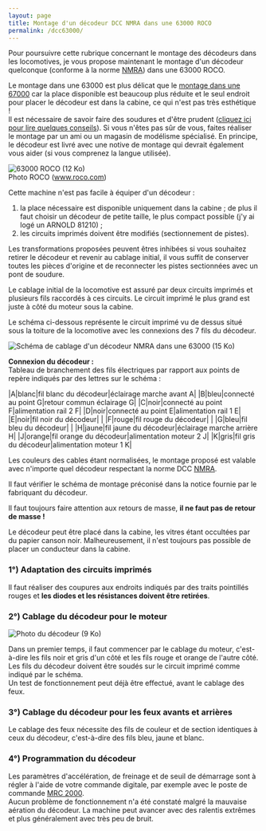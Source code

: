```yaml
---
layout: page
title: Montage d'un décodeur DCC NMRA dans une 63000 ROCO
permalink: /dcc63000/
---
```


Pour poursuivre cette rubrique concernant le montage des décodeurs dans les locomotives, je vous propose maintenant le montage d'un décodeur quelconque (conforme à la norme [NMRA](http://www.nmra.org)) dans une 63000 ROCO.

Le montage dans une 63000 est plus délicat que le [montage dans une 67000](/dcc67000) car la place disponible est beaucoup plus réduite et le seul endroit pour placer le décodeur est dans la cabine, ce qui n'est pas très esthétique !  
Il est nécessaire de savoir faire des soudures et d'être prudent ([cliquez ici pour lire quelques conseils](/decodeurs)). Si vous n'êtes pas sûr de vous, faites réaliser le montage par un ami ou un magasin de modélisme spécialisé. En principe, le décodeur est livré avec une notive de montage qui devrait également vous aider (si vous comprenez la langue utilisée).

![63000 ROCO (12 Ko)](../photos/630001.jpg)  
Photo ROCO (www.roco.com)

Cette machine n'est pas facile à équiper d'un décodeur :

1.  la place nécessaire est disponible uniquement dans la cabine ; de plus il faut choisir un décodeur de petite taille, le plus compact possible (j'y ai logé un ARNOLD 81210) ;
2.  les circuits imprimés doivent être modifiés (sectionnement de pistes).

Les transformations proposées peuvent êtres inhibées si vous souhaitez retirer le décodeur et revenir au cablage initial, il vous suffit de conserver toutes les pièces d'origine et de reconnecter les pistes sectionnées avec un pont de soudure.

Le cablage initial de la locomotive est assuré par deux circuits imprimés et plusieurs fils raccordés à ces circuits. Le circuit imprimé le plus grand est juste à côté du moteur sous la cabine.

Le schéma ci-dessous représente le circuit imprimé vu de dessus situé sous la toiture de la locomotive avec les connexions des 7 fils du décodeur.

![Schéma de cablage d'un décodeur NMRA dans une 63000 (15 Ko)](../images/dcc63000.gif)

**Connexion du décodeur :**  
Tableau de branchement des fils électriques par rapport aux points de repère indiqués par des lettres sur le schéma :

|A|blanc|fil blanc du décodeur|éclairage marche avant A|
|B|bleu|connecté au point G|retour commun éclairage G|
|C|noir|connecté au point F|alimentation rail 2 F|
|D|noir|connecté au point E|alimentation rail 1 E|
|E|noir|fil noir du décodeur| |
|F|rouge|fil rouge du décodeur| |
|G|bleu|fil bleu du décodeur| |
|H|jaune|fil jaune du décodeur|éclairage marche arrière H|
|J|orange|fil orange du décodeur|alimentation moteur 2 J|
|K|gris|fil gris du décodeur|alimentation moteur 1 K|

Les couleurs des cables étant normalisées, le montage proposé est valable avec n'importe quel décodeur respectant la norme DCC [NMRA](http://www.nmra.org).

Il faut vérifier le schéma de montage préconisé dans la notice fournie par le fabriquant du décodeur.

Il faut toujours faire attention aux retours de masse, **il ne faut pas de retour de masse !**

Le décodeur peut être placé dans la cabine, les vitres étant occultées par du papier canson noir. Malheureusement, il n'est toujours pas possible de placer un conducteur dans la cabine.

### 1°) Adaptation des circuits imprimés

Il faut réaliser des coupures aux endroits indiqués par des traits pointillés rouges et **les diodes et les résistances doivent être retirées**.

### 2°) Cablage du décodeur pour le moteur

![Photo du décodeur (9 Ko)](../photos/81210.gif)

Dans un premier temps, il faut commencer par le cablage du moteur, c'est-à-dire les fils noir et gris d'un côté et les fils rouge et orange de l'autre côté. Les fils du décodeur doivent être soudés sur le circuit imprimé comme indiqué par le schéma.  
Un test de fonctionnement peut déjà être effectué, avant le cablage des feux.

### 3°) Cablage du décodeur pour les feux avants et arrières

Le cablage des feux nécessite des fils de couleur et de section identiques à ceux du décodeur, c'est-à-dire des fils bleu, jaune et blanc.

### 4°) Programmation du décodeur

Les paramètres d'accélération, de freinage et de seuil de démarrage sont à régler à l'aide de votre commande digitale, par exemple avec le poste de commande [MRC 2000](/mrc2000).  
Aucun problème de fonctionnement n'a été constaté malgré la mauvaise aération du décodeur. La machine peut avancer avec des ralentis extrêmes et plus généralement avec très peu de bruit.
